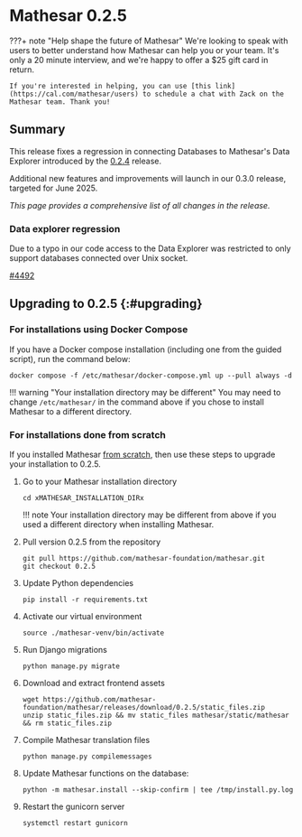 # Mathesar 0.2.5

???+ note "Help shape the future of Mathesar"
    We're looking to speak with users to better understand how Mathesar can help you or your team. It's only a 20 minute interview, and we're happy to offer a $25 gift card in return.

    If you're interested in helping, you can use [this link](https://cal.com/mathesar/users) to schedule a chat with Zack on the Mathesar team. Thank you!

## Summary

This release fixes a regression in connecting Databases to Mathesar's Data Explorer introduced by the [0.2.4](./0.2.4.md) release.

Additional new features and improvements will launch in our 0.3.0 release, targeted for June 2025.

_This page provides a comprehensive list of all changes in the release._

### Data explorer regression

Due to a typo in our code access to the Data Explorer was restricted to only support databases connected over Unix socket.

[#4492](https://github.com/mathesar-foundation/mathesar/pull/4492 "Move hostname = None into socket conditional")

## Upgrading to 0.2.5  {:#upgrading}

### For installations using Docker Compose

If you have a Docker compose installation (including one from the guided script), run the command below:

```
docker compose -f /etc/mathesar/docker-compose.yml up --pull always -d
```

!!! warning "Your installation directory may be different"
    You may need to change `/etc/mathesar/` in the command above if you chose to install Mathesar to a different directory.

### For installations done from scratch

If you installed Mathesar [from scratch](../administration/install-from-scratch.md), then use these steps to upgrade your installation to 0.2.5.

1. Go to your Mathesar installation directory

    ```
    cd xMATHESAR_INSTALLATION_DIRx
    ```

    !!! note
        Your installation directory may be different from above if you used a different directory when installing Mathesar.

1. Pull version 0.2.5 from the repository

    ```
    git pull https://github.com/mathesar-foundation/mathesar.git
    git checkout 0.2.5
    ```

1. Update Python dependencies

    ```
    pip install -r requirements.txt
    ```

1. Activate our virtual environment

    ```
    source ./mathesar-venv/bin/activate
    ```

2. Run Django migrations

    ```
    python manage.py migrate
    ```

3. Download and extract frontend assets

    ```
    wget https://github.com/mathesar-foundation/mathesar/releases/download/0.2.5/static_files.zip
    unzip static_files.zip && mv static_files mathesar/static/mathesar && rm static_files.zip
    ```

4. Compile Mathesar translation files

    ```
    python manage.py compilemessages
    ```

5. Update Mathesar functions on the database:

    ```
    python -m mathesar.install --skip-confirm | tee /tmp/install.py.log
    ```

6. Restart the gunicorn server

    ```
    systemctl restart gunicorn
    ```
